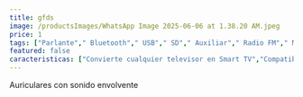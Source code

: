 ```yaml
---
title: gfds
image: /productsImages/WhatsApp Image 2025-06-06 at 1.38.20 AM.jpeg
price: 1
tags: ["Parlante"," Bluetooth"," USB"," SD"," Auxiliar"," Radio FM"," Micrófono inalámbrico"," Bluetooth"]
featured: false
caracteristicas: ["Convierte cualquier televisor en Smart TV","Compatible con Netflix"," YouTube"," Prime Video"," Spotify"," entre otras apps","Conexión HDMI y WiFi","Incluye control remoto multifunción","Interfaz Android fácil de usar","Soporte de 2GB RAM y 16GB almacenamiento"]
---
```


Auriculares con sonido envolvente
